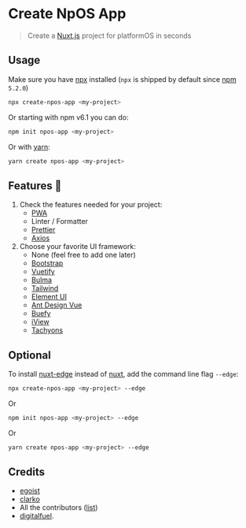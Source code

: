 # Create NpOS App

<!-- [![NPM version](https://img.shields.io/npm/v/create-nuxt-app.svg?style=flat)](https://npmjs.com/package/create-nuxt-app)
[![NPM downloads](https://img.shields.io/npm/dm/create-nuxt-app.svg?style=flat)](https://npmjs.com/package/create-nuxt-app)
[![CircleCI](https://img.shields.io/circleci/project/github/nuxt/create-nuxt-app/master.svg?style=flat)](https://circleci.com/gh/nuxt/create-nuxt-app/master) -->

> Create a [Nuxt.js](https://github.com/nuxt/nuxt.js) project for platformOS in seconds

<!-- <details><summary>Preview</summary>

![preview](https://ooo.0o0.ooo/2017/08/05/5984b16ed9749.gif)
</details> -->

## Usage

Make sure you have [npx](https://www.npmjs.com/package/npx) installed (`npx` is shipped by default since [npm](https://www.npmjs.com/get-npm) `5.2.0`)

```bash
npx create-npos-app <my-project>
```

Or starting with npm v6.1 you can do:

```bash
npm init npos-app <my-project>
```

Or with [yarn](https://yarnpkg.com/en/):

```bash
yarn create npos-app <my-project>
```

## Features :tada:

1. Check the features needed for your project:
    - [PWA](https://pwa.nuxtjs.org/)
    - Linter / Formatter
    - [Prettier](https://prettier.io/)
    - [Axios](https://github.com/nuxt-community/axios-module)
2. Choose your favorite UI framework:
    - None (feel free to add one later)
    - [Bootstrap](https://github.com/bootstrap-vue/bootstrap-vue)
    - [Vuetify](https://github.com/vuetifyjs/vuetify)
    - [Bulma](https://github.com/jgthms/bulma)
    - [Tailwind](https://github.com/tailwindcss/tailwindcss)
    - [Element UI](https://github.com/ElemeFE/element)
    - [Ant Design Vue](https://github.com/vueComponent/ant-design-vue)
    - [Buefy](https://buefy.github.io)
    - [iView](https://www.iviewui.com/)
    - [Tachyons](https://tachyons.io)

## Optional

To install [nuxt-edge](https://www.npmjs.com/package/nuxt-edge) instead of [nuxt](https://www.npmjs.com/package/nuxt), add the command line flag `--edge`:

```bash
npx create-npos-app <my-project> --edge
```

Or

```bash
npm init npos-app <my-project> --edge
```

Or

```bash
yarn create npos-app <my-project> --edge
```

## Credits

- [egoist](https://github.com/egoist)
- [clarko](https://github.com/clarkdo)
- All the contributors ([list](https://github.com/nuxt/create-nuxt-app/contributors))
- [digitalfuel](https://github.com/digitalfuel).
